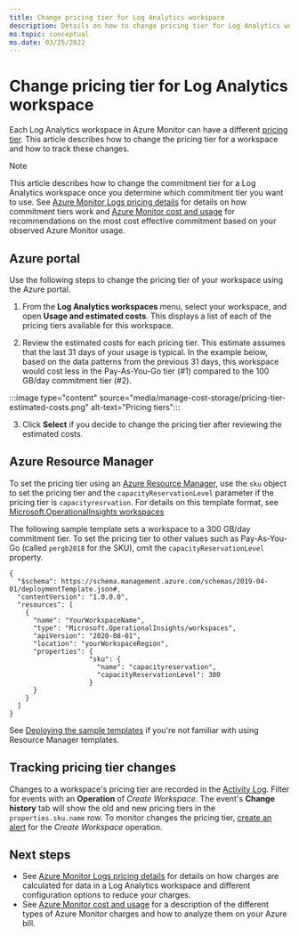 ```yaml
---
title: Change pricing tier for Log Analytics workspace
description: Details on how to change pricing tier for Log Analytics workspace in Azure Monitor.
ms.topic: conceptual
ms.date: 03/25/2022
---
```

 
# Change pricing tier for Log Analytics workspace
Each Log Analytics workspace in Azure Monitor can have a different [pricing tier](cost-logs.md#commitment-tiers). This article describes how to change the pricing tier for a workspace and how to track these changes.

> [!NOTE]
> This article describes how to change the commitment tier for a Log Analytics workspace once you determine which commitment tier you want to use. See [Azure Monitor Logs pricing details](cost-logs.md) for details on how commitment tiers work and [Azure Monitor cost and usage](../usage-estimated-costs.md#log-analytics-workspace) for recommendations on the most cost effective commitment based on your observed Azure Monitor usage. 
## Azure portal
Use the following steps to change the pricing tier of your workspace using the Azure portal.

1. From the **Log Analytics workspaces** menu, select your workspace, and open **Usage and estimated costs**. This displays a list of each of the pricing tiers available for this workspace.

2. Review the estimated costs for each pricing tier. This estimate assumes that the last 31 days of your usage is typical. In the example below, based on the data patterns from the previous 31 days, this workspace would cost less in the Pay-As-You-Go tier (#1) compared to the 100 GB/day commitment tier (#2).  

:::image type="content" source="media/manage-cost-storage/pricing-tier-estimated-costs.png" alt-text="Pricing tiers":::
    
3. Click **Select** if you decide to change the pricing tier after reviewing the estimated costs.  

## Azure Resource Manager
To set the pricing tier using an [Azure Resource Manager](./resource-manager-workspace.md), use the `sku` object to set the pricing tier and the `capacityReservationLevel` parameter if the pricing tier is `capacityresrvation`. For details on this template format, see [Microsoft.OperationalInsights workspaces](/azure/templates/microsoft.operationalinsights/workspaces)

The following sample template sets a workspace to a 300 GB/day commitment tier. To set the pricing tier to other values such as Pay-As-You-Go (called `pergb2018` for the SKU), omit the `capacityReservationLevel` property.

```
{
  "$schema": https://schema.management.azure.com/schemas/2019-04-01/deploymentTemplate.json#,
  "contentVersion": "1.0.0.0",
  "resources": [
    {
      "name": "YourWorkspaceName",
      "type": "Microsoft.OperationalInsights/workspaces",
      "apiVersion": "2020-08-01",
      "location": "yourWorkspaceRegion",
      "properties": {
                    "sku": {
                      "name": "capacityreservation",
                      "capacityReservationLevel": 300
                    }
      }
    }
  ]
}
```

See [Deploying the sample templates](../resource-manager-samples.md) if you're not familiar with using Resource Manager templates.



## Tracking pricing tier changes
Changes to a workspace's pricing tier are recorded in the [Activity Log](../essentials/activity-log.md). Filter for events with an **Operation** of *Create Workspace*. The event's **Change history** tab will show the old and new pricing tiers in the  `properties.sku.name` row. To monitor changes the pricing tier, [create an alert](../alerts/alerts-activity-log.md) for the *Create Workspace* operation.

## Next steps

- See [Azure Monitor Logs pricing details](cost-logs.md) for details on how charges are calculated for data in a Log Analytics workspace and different configuration options to reduce your charges.
- See [Azure Monitor cost and usage](../usage-estimated-costs.md) for a description of the different types of Azure Monitor charges and how to analyze them on your Azure bill.